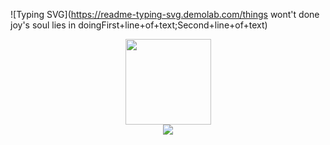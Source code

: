 ![Typing SVG](https://readme-typing-svg.demolab.com/things wont't done joy's soul lies in doingFirst+line+of+text;Second+line+of+text)

<div align="center"> <img height="137px" src="https://github-readme-stats.vercel.app/api?username=HOWILLMAKEIT&hide_title=true&hide_border=true&show_icons=trueline_height=21&text_color=000&icon_color=000&bg_color=0,ea6161,ffc64d,fffc4d,52fa5a&theme=graywhite" /> </div>

<div align="center"> <img src="https://github-readme-stats.vercel.app/api/top-langs/?username=HOWILLMAKEIT&hide_title=true&hide_border=true&layout=compact&langs_count=6&text_color=000&icon_color=fff&bg_color=0,52fa5a,4dfcff,c64dff&theme=graywhite" /> </div>

